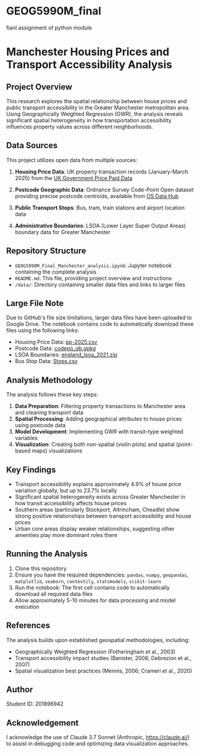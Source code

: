 # GEOG5990M_final
fianl assignment of python module

# Manchester Housing Prices and Transport Accessibility Analysis

## Project Overview
This research explores the spatial relationship between house prices and public transport accessibility in the Greater Manchester metropolitan area. Using Geographically Weighted Regression (GWR), the analysis reveals significant spatial heterogeneity in how transportation accessibility influences property values across different neighborhoods.

## Data Sources
This project utilizes open data from multiple sources:

1. **Housing Price Data**: UK property transaction records (January-March 2025) from the [UK Government Price Paid Data](https://www.gov.uk/government/statistical-data-sets/price-paid-data-downloads#march-2025-data-current-month)

2. **Postcode Geographic Data**: Ordnance Survey Code-Point Open dataset providing precise postcode centroids, available from [OS Data Hub](https://osdatahub.os.uk/downloads/open/CodePointOpen)

3. **Public Transport Stops**: Bus, tram, train stations and airport location data

4. **Administrative Boundaries**: LSOA (Lower Layer Super Output Areas) boundary data for Greater Manchester

## Repository Structure
- `GEOG5990M_Final_Manchester_analysis.ipynb`: Jupyter notebook containing the complete analysis
- `README.md`: This file, providing project overview and instructions
- `/data/`: Directory containing smaller data files and links to larger files

## Large File Note
Due to GitHub's file size limitations, larger data files have been uploaded to Google Drive. The notebook contains code to automatically download these files using the following links:

- Housing Price Data: [pp-2025.csv](https://drive.google.com/file/d/1pwLMkWIKY2NeoM-r1l0LILYsHgjvki_M/view?usp=drive_link)
- Postcode Data: [codepo_gb.gpkg](https://drive.google.com/file/d/18-Ab0X8S252mAIGi564cSh4cqqctIpLi/view?usp=drive_link)
- LSOA Boundaries: [england_lsoa_2021.zip](https://drive.google.com/file/d/1-ITpRSqEKZZSwB9se26b2XHJ0qGCwaV5/view?usp=drive_link)
- Bus Stop Data: [Stops.csv](https://drive.google.com/file/d/1O5TD8zSmVXRmnklRfakBmyBN1hT34AEu/view?usp=drive_link)

## Analysis Methodology
The analysis follows these key steps:

1. **Data Preparation**: Filtering property transactions to Manchester area and cleaning transport data
2. **Spatial Processing**: Adding geographical attributes to house prices using postcode data
3. **Model Development**: Implementing GWR with transit-type weighted variables
4. **Visualization**: Creating both non-spatial (violin plots) and spatial (point-based maps) visualizations

## Key Findings
- Transport accessibility explains approximately 4.9% of house price variation globally, but up to 23.7% locally
- Significant spatial heterogeneity exists across Greater Manchester in how transit accessibility affects house prices
- Southern areas (particularly Stockport, Altrincham, Cheadle) show strong positive relationships between transport accessibility and house prices
- Urban core areas display weaker relationships, suggesting other amenities play more dominant roles there

## Running the Analysis
1. Clone this repository
2. Ensure you have the required dependencies: `pandas`, `numpy`, `geopandas`, `matplotlib`, `seaborn`, `contextily`, `statsmodels`, `scikit-learn`
3. Run the notebook: The first cell contains code to automatically download all required data files
4. Allow approximately 5-10 minutes for data processing and model execution

## References
The analysis builds upon established geospatial methodologies, including:
- Geographically Weighted Regression (Fotheringham et al., 2003)
- Transport accessibility impact studies (Banister, 2008; Debrezion et al., 2007)
- Spatial visualization best practices (Mennis, 2006; Crameri et al., 2020)

## Author
Student ID: 201896942

## Acknowledgement
I acknowledge the use of Claude 3.7 Sonnet (Anthropic, https://claude.ai/) to assist in debugging code and optimizing data visualization approaches.
